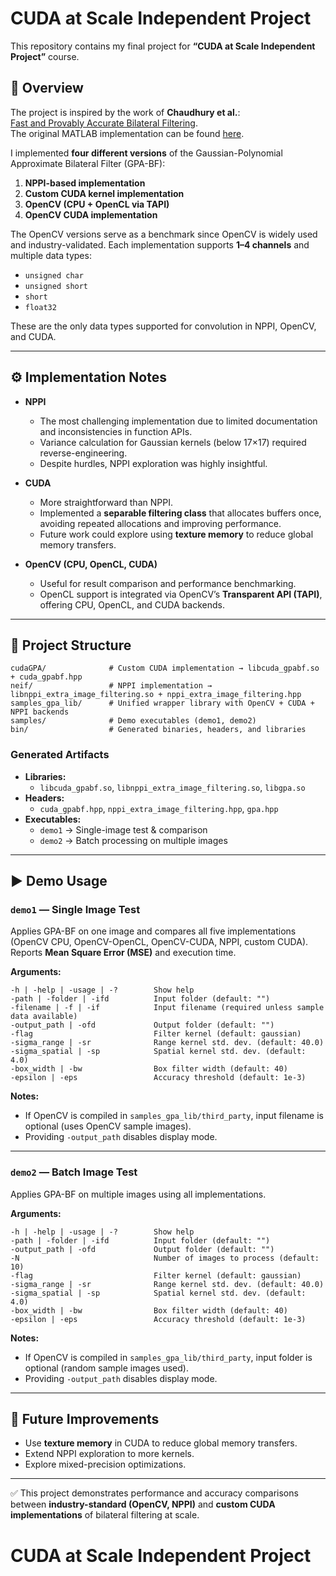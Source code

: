 # CUDA at Scale Independent Project

This repository contains my final project for **“CUDA at Scale Independent Project”** course.  

## 📖 Overview  

The project is inspired by the work of **Chaudhury et al.**:  
[Fast and Provably Accurate Bilateral Filtering](https://paperswithcode.com/paper/fast-and-provably-accurate-bilateral/review/).  
The original MATLAB implementation can be found [here](https://www.mathworks.com/matlabcentral/fileexchange/56158-fast-and-accurate-bilateral-filtering).  

I implemented **four different versions** of the Gaussian-Polynomial Approximate Bilateral Filter (GPA-BF):  

1. **NPPI-based implementation**  
2. **Custom CUDA kernel implementation**  
3. **OpenCV (CPU + OpenCL via TAPI)**  
4. **OpenCV CUDA implementation**  

The OpenCV versions serve as a benchmark since OpenCV is widely used and industry-validated. Each implementation supports **1–4 channels** and multiple data types:  
- `unsigned char`  
- `unsigned short`  
- `short`  
- `float32`  

These are the only data types supported for convolution in NPPI, OpenCV, and CUDA.  

---

## ⚙️ Implementation Notes  

- **NPPI**  
  - The most challenging implementation due to limited documentation and inconsistencies in function APIs.  
  - Variance calculation for Gaussian kernels (below 17×17) required reverse-engineering.  
  - Despite hurdles, NPPI exploration was highly insightful.  

- **CUDA**  
  - More straightforward than NPPI.  
  - Implemented a **separable filtering class** that allocates buffers once, avoiding repeated allocations and improving performance.  
  - Future work could explore using **texture memory** to reduce global memory transfers.  

- **OpenCV (CPU, OpenCL, CUDA)**  
  - Useful for result comparison and performance benchmarking.  
  - OpenCL support is integrated via OpenCV’s **Transparent API (TAPI)**, offering CPU, OpenCL, and CUDA backends.  

---

## 📂 Project Structure  

```
cudaGPA/              # Custom CUDA implementation → libcuda_gpabf.so + cuda_gpabf.hpp
neif/                 # NPPI implementation → libnppi_extra_image_filtering.so + nppi_extra_image_filtering.hpp
samples_gpa_lib/      # Unified wrapper library with OpenCV + CUDA + NPPI backends
samples/              # Demo executables (demo1, demo2)
bin/                  # Generated binaries, headers, and libraries
```

### Generated Artifacts  
- **Libraries:**  
  - `libcuda_gpabf.so`, `libnppi_extra_image_filtering.so`, `libgpa.so`  
- **Headers:**  
  - `cuda_gpabf.hpp`, `nppi_extra_image_filtering.hpp`, `gpa.hpp`  
- **Executables:**  
  - `demo1` → Single-image test & comparison  
  - `demo2` → Batch processing on multiple images  

---

## ▶️ Demo Usage  

### `demo1` — Single Image Test
Applies GPA-BF on one image and compares all five implementations (OpenCV CPU, OpenCV-OpenCL, OpenCV-CUDA, NPPI, custom CUDA). Reports **Mean Square Error (MSE)** and execution time.

**Arguments:**
```
-h | -help | -usage | -?        Show help
-path | -folder | -ifd          Input folder (default: "")
-filename | -f | -if            Input filename (required unless sample data available)
-output_path | -ofd             Output folder (default: "")
-flag                           Filter kernel (default: gaussian)
-sigma_range | -sr              Range kernel std. dev. (default: 40.0)
-sigma_spatial | -sp            Spatial kernel std. dev. (default: 4.0)
-box_width | -bw                Box filter width (default: 40)
-epsilon | -eps                 Accuracy threshold (default: 1e-3)
```

**Notes:**  
- If OpenCV is compiled in `samples_gpa_lib/third_party`, input filename is optional (uses OpenCV sample images).  
- Providing `-output_path` disables display mode.  

---

### `demo2` — Batch Image Test
Applies GPA-BF on multiple images using all implementations.

**Arguments:**
```
-h | -help | -usage | -?        Show help
-path | -folder | -ifd          Input folder (default: "")
-output_path | -ofd             Output folder (default: "")
-N                              Number of images to process (default: 10)
-flag                           Filter kernel (default: gaussian)
-sigma_range | -sr              Range kernel std. dev. (default: 40.0)
-sigma_spatial | -sp            Spatial kernel std. dev. (default: 4.0)
-box_width | -bw                Box filter width (default: 40)
-epsilon | -eps                 Accuracy threshold (default: 1e-3)
```

**Notes:**  
- If OpenCV is compiled in `samples_gpa_lib/third_party`, input folder is optional (random sample images used).  
- Providing `-output_path` disables display mode.  

---

## 🚀 Future Improvements  
- Use **texture memory** in CUDA to reduce global memory transfers.  
- Extend NPPI exploration to more kernels.  
- Explore mixed-precision optimizations.  

---

✅ This project demonstrates performance and accuracy comparisons between **industry-standard (OpenCV, NPPI)** and **custom CUDA implementations** of bilateral filtering at scale.  
# CUDA at Scale Independent Project
